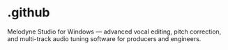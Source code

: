 # .github
Melodyne Studio for Windows — advanced vocal editing, pitch correction, and multi-track audio tuning software for producers and engineers.
